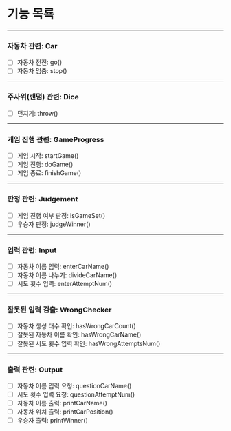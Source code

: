 # 기능 목룍
***
### 자동차 관련: Car
- [ ] 자동차 전진: go()
- [ ] 자동차 멈춤: stop()
***
### 주사위(랜덤) 관련: Dice
- [ ] 던지기: throw()
***
### 게임 진행 관련: GameProgress
- [ ] 게임 시작: startGame()
- [ ] 게임 진행: doGame()
- [ ] 게임 종료: finishGame()
***
### 판정 관련: Judgement
- [ ] 게임 진행 여부 판정: isGameSet()
- [ ] 우승자 판정: judgeWinner()
***
### 입력 관련: Input
- [ ] 자동차 이름 입력: enterCarName()
- [ ] 자동차 이름 나누기: divideCarName()
- [ ] 시도 횟수 입력: enterAttemptNum()
***
### 잘못된 입력 검출: WrongChecker
- [ ] 자동차 생성 대수 확인: hasWrongCarCount()
- [ ] 잘못된 자동차 이름 확인: hasWrongCarName()
- [ ] 잘못된 시도 횟수 입력 확인: hasWrongAttemptsNum()
***
### 출력 관련: Output
- [ ] 자동차 이름 입력 요청: questionCarName()
- [ ] 시도 횟수 입력 요청: questionAttemptNum()
- [ ] 자동차 이름 출력: printCarName()
- [ ] 자동차 위치 출력: printCarPosition()
- [ ] 우승자 출력: printWinner()